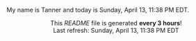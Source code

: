 My name is Tanner and today is Sunday, April 13, 11:38 PM EDT.

<p align="center">This <i>README</i> file is generated <b>every 3 hours</b>!</br>Last refresh: Sunday, April 13, 11:38 PM EDT<br /></p>
